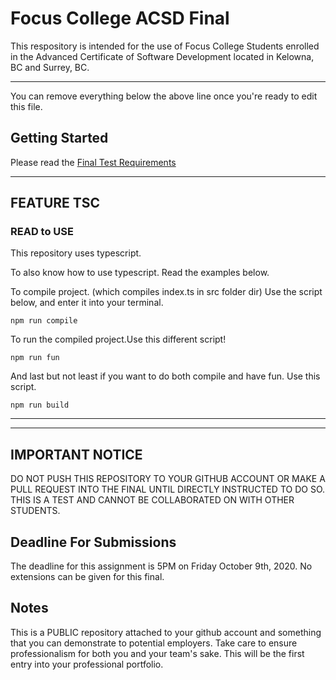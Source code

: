 # Focus College ACSD Final

This respository is intended for the use of Focus College Students enrolled in the Advanced Certificate of Software Development located in Kelowna, BC and Surrey, BC.

---

You can remove everything below the above line once you're ready to edit this file.

## Getting Started

Please read the [Final Test Requirements](./assignment/readme.md)

---------------------
## __FEATURE TSC__

### READ to USE

This repository uses typescript.

To also know how to use typescript. Read the examples below.

To compile project. (which compiles index.ts in src folder dir)
Use the script below, and enter it into your terminal.
~~~~~
npm run compile
~~~~~
To run the compiled project.Use this different script!
~~~~~
npm run fun
~~~~~~
And last but not least if you want to do both compile and have fun. Use this script.
~~~~~~
npm run build
~~~~~~
-----------------------









-----------------
## IMPORTANT NOTICE

DO NOT PUSH THIS REPOSITORY TO YOUR GITHUB ACCOUNT OR MAKE A PULL REQUEST INTO THE FINAL UNTIL DIRECTLY INSTRUCTED TO DO SO. THIS IS A TEST AND CANNOT BE COLLABORATED ON WITH OTHER STUDENTS.

## Deadline For Submissions

The deadline for this assignment is 5PM on Friday October 9th, 2020. No extensions can be given for this final.

## Notes

This is a PUBLIC repository attached to your github account and something that you can demonstrate to potential employers. Take care to ensure professionalism for both you and your team's sake. This will be the first entry into your professional portfolio.
